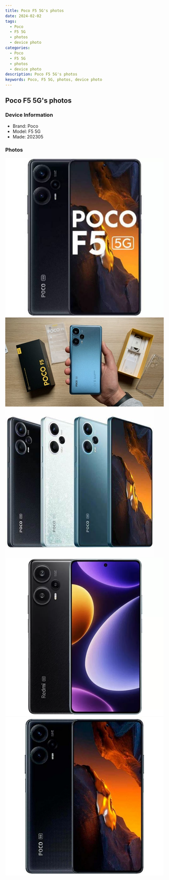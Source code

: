 ```yaml
---
title: Poco F5 5G's photos
date: 2024-02-02
tags: 
  - Poco
  - F5 5G
  - photos
  - device photo
categories: 
  - Poco
  - F5 5G
  - photos
  - device photo
description: Poco F5 5G's photos
keywords: Poco, F5 5G, photos, device photo
---
```


## Poco F5 5G's photos

### Device Information

- Brand: Poco
- Model: F5 5G
- Made: 202305

### Photos

![/images/best-assets/devices/poco/poco-f5-5g/1.jpg](/images/best-assets/devices/poco/poco-f5-5g/1.jpg)
![/images/best-assets/devices/poco/poco-f5-5g/2.jpg](/images/best-assets/devices/poco/poco-f5-5g/2.jpg)
![/images/best-assets/devices/poco/poco-f5-5g/3.jpg](/images/best-assets/devices/poco/poco-f5-5g/3.jpg)
![/images/best-assets/devices/poco/poco-f5-5g/4.jpg](/images/best-assets/devices/poco/poco-f5-5g/4.jpg)
![/images/best-assets/devices/poco/poco-f5-5g/5.jpg](/images/best-assets/devices/poco/poco-f5-5g/5.jpg)
